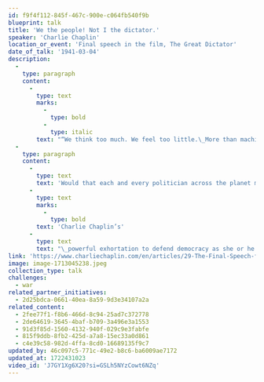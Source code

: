 ```yaml
---
id: f9f4f112-845f-467c-900e-c064fb540f9b
blueprint: talk
title: 'We the people! Not I the dictator.'
speaker: 'Charlie Chaplin'
location_or_event: 'Final speech in the film, The Great Dictator'
date_of_talk: '1941-03-04'
description:
  -
    type: paragraph
    content:
      -
        type: text
        marks:
          -
            type: bold
          -
            type: italic
        text: "“We think too much. We feel too little.\_More than machines, we need\_humanity!”"
  -
    type: paragraph
    content:
      -
        type: text
        text: 'Would that each and every politician across the planet might well absorb '
      -
        type: text
        marks:
          -
            type: bold
        text: 'Charlie Chaplin’s'
      -
        type: text
        text: "\_powerful exhortation to defend democracy as she or he seeks to parse truth from falsehood, to put principle over personal gain, we the people over I the dictator. "
link: 'https://www.charliechaplin.com/en/articles/29-The-Final-Speech-from-The-Great-Dictator-'
image: image-1713045238.jpeg
collection_type: talk
challenges:
  - war
related_partner_initiatives:
  - 2d25bdca-0661-40ea-8a59-9d3e34107a2a
related_content:
  - 2fee77f1-f8b6-466d-8c94-25ad7c372778
  - 2de64619-3645-4baf-b709-3a496e3a1553
  - 91d3f85d-1560-4132-940f-029c9e3fabfe
  - 815f9ddb-8fb2-425d-a7a8-15ec33a0d861
  - c4e39c58-982d-4ffa-8cd0-16689135f9c7
updated_by: 46c097c5-771c-49e2-b8c6-ba6009ae7172
updated_at: 1722431023
video_id: 'J7GY1Xg6X20?si=GSLh5NYzCowt6NZq'
---
```

